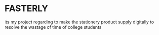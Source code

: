 # FASTERLY
its my project regarding to make the stationery product supply digitally to resolve the wastage of time of college students
